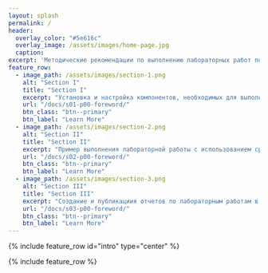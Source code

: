 ```yaml
---
layout: splash
permalink: /
header:
  overlay_color: "#5e616c"
  overlay_image: /assets/images/home-page.jpg
  caption:
excerpt: 'Методические рекомендации по выполнению лабораторных работ по дисциплине «Операционные системы GNU/Linux».'
feature_row:
  - image_path: /assets/images/section-1.png
    alt: "Section I"
    title: "Section I"
    excerpt: "Установка и настройка компонентов, необходимых для выполнения лабораторных работ"
    url: "/docs/s01-p00-foreword/"
    btn_class: "btn--primary"
    btn_label: "Learn More"
  - image_path: /assets/images/section-2.png
    alt: "Section II"
    title: "Section II"
    excerpt: "Пример выполнения лабораторной работы с использованием средств Docker"
    url: "/docs/s02-p00-foreword/"
    btn_class: "btn--primary"
    btn_label: "Learn More"
  - image_path: /assets/images/section-3.png
    alt: "Section III"
    title: "Section III"
    excerpt: "Создание и публикациия отчетов по лабораторным работам в виде сайта"
    url: "/docs/s03-p00-foreword/"
    btn_class: "btn--primary"
    btn_label: "Learn More"
---
```


{% include feature_row id="intro" type="center" %}

{% include feature_row %}